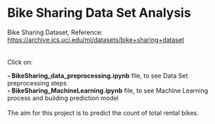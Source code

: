 # Bike Sharing Data Set Analysis <br/>
Bike Sharing Dataset, Reference: https://archive.ics.uci.edu/ml/datasets/bike+sharing+dataset <br/>
<br/>
<br/>
Click on:<br/>

**- BikeSharing_data_preprocessing.ipynb** file, to see Data Set preprocessing steps <br/>
**- BikeSharing_MachineLearning.ipynb** file, to see Machine Learning process and building prediction model<br/>
<br/>
The aim for this project is to predict the count of total rental bikes.
